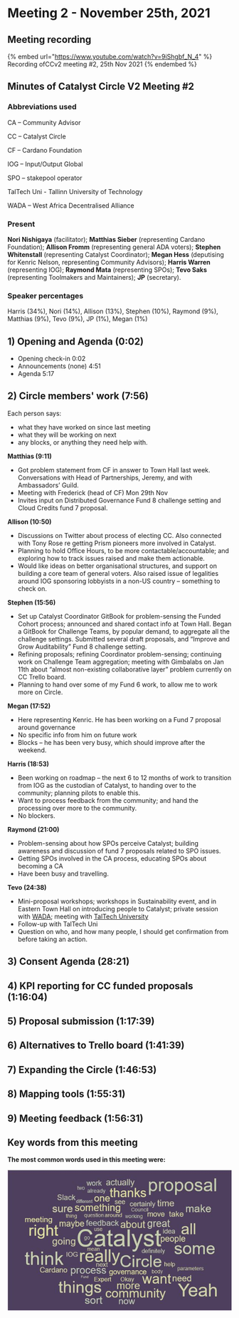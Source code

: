 # Meeting 2 - November 25th, 2021

## Meeting recording

{% embed url="https://www.youtube.com/watch?v=9iShgbf_N_4" %}
Recording ofCCv2 meeting #2, 25th Nov 2021
{% endembed %}

## Minutes of Catalyst Circle V2 Meeting #2

### Abbreviations used

CA – Community Advisor

CC – Catalyst Circle

CF – Cardano Foundation

IOG – Input/Output Global

SPO – stakepool operator

TalTech Uni - Tallinn University of Technology

WADA – West Africa Decentralised Alliance

### Present

**Nori Nishigaya** (facilitator); **Matthias Sieber** (representing Cardano Foundation); **Allison Fromm** (representing general ADA voters); **Stephen Whitenstall** (representing Catalyst Coordinator); **Megan Hess** (deputising for Kenric Nelson, representing Community Advisors); **Harris Warren** (representing IOG); **Raymond Mata** (representing SPOs); **Tevo Saks** (representing Toolmakers and Maintainers); **JP** (secretary).

### Speaker percentages

Harris (34%), Nori (14%), Allison (13%), Stephen (10%), Raymond (9%), Matthias (9%), Tevo (9%), JP (1%), Megan (1%)

## **1) Opening and Agenda (0:02)**

* Opening check-in 0:02
* Announcements (none) 4:51
* Agenda 5:17

## **2) Circle members' work (7:56)**

Each person says:

* what they have worked on since last meeting
* what they will be working on next
* any blocks, or anything they need help with.

**Matthias (9:11)**

* Got problem statement from CF  in answer to Town Hall last week. Conversations with Head of Partnerships, Jeremy, and with Ambassadors’ Guild.
* Meeting with Frederick (head of CF) Mon 29th Nov
* Invites input on Distributed Governance Fund 8 challenge setting and Cloud Credits fund 7 proposal.

**Allison (10:50)**

* Discussions on Twitter about process of electing CC. Also connected with Tony Rose re getting Prism pioneers more involved in Catalyst.
* Planning to hold Office Hours, to be more contactable/accountable; and exploring how to track issues raised and make them actionable.
* Would like ideas on better organisational structures, and support on building a core team of general voters. Also raised issue of legalities around IOG sponsoring lobbyists in a non-US country – something to check on.

**Stephen (15:56)**

* Set up Catalyst Coordinator GitBook for problem-sensing the Funded Cohort process; announced and shared contact info at Town Hall. Began a GitBook for Challenge Teams, by popular demand, to aggregate all the challenge settings. Submitted several draft proposals, and “Improve and Grow Auditability” Fund 8 challenge setting.
* Refining proposals; refining Coordinator problem-sensing; continuing work on Challenge Team aggregation; meeting with Gimbalabs on Jan 11th about “almost non-existing collaborative layer” problem currently on CC Trello board.
* Planning to hand over some of my Fund 6 work, to allow me to work more on Circle.

**Megan (17:52)**

* Here representing Kenric. He has been working on a Fund 7 proposal around governance
* No specific info from him on future work
* Blocks – he has been very busy, which should improve after the weekend.

**Harris (18:53)**

* Been working on roadmap – the next 6 to 12 months of work to transition from IOG as the custodian of Catalyst, to handing over to the community; planning pilots to enable this.
* Want to process feedback from the community; and hand the processing over more to the community.
* No blockers.

**Raymond (21:00)**

* Problem-sensing about how SPOs perceive Catalyst; building awareness and discussion of fund 7 proposals related to SPO issues.
* Getting SPOs involved in the CA process, educating SPOs about becoming a CA
* Have been busy and travelling.

**Tevo (24:38)**

* Mini-proposal workshops; workshops in Sustainability event, and in Eastern Town Hall on introducing people to Catalyst; private session with [WADA](https://wadalliance.org); meeting with [TalTech University](https://taltech.ee/en)
* Follow-up with TalTech Uni
* Question on who, and how many people, I should get confirmation from before taking an action.

## **3) Consent Agenda (28:21)**

## **4) KPI reporting for CC funded proposals (1:16:04)**

## **5) Proposal submission (1:17:39)**

## **6) Alternatives to Trello board (1:41:39)**

## **7) Expanding the Circle (1:46:53)**

## **8)  Mapping tools (1:55:31)**

## **9) Meeting feedback (1:56:31)**

## **Key words from this meeting**

**The most common words used in this meeting were:**

![](<../.gitbook/assets/frequentword meeting 2, 25th nov.JPG>)
